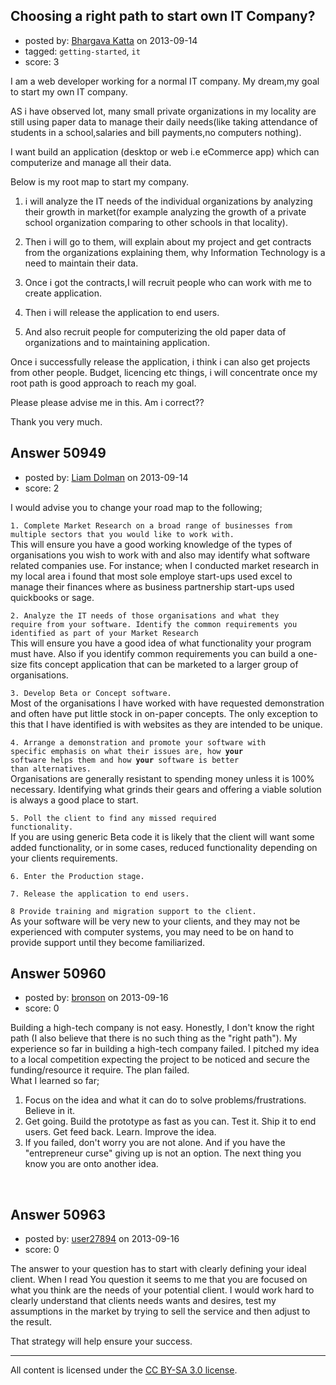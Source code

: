 ## Choosing a right path to start own IT Company?

- posted by: [Bhargava Katta](https://stackexchange.com/users/-1/27868-bhargava-katta) on 2013-09-14
- tagged: `getting-started`, `it`
- score: 3

I am a web developer working for a normal IT company. 
My dream,my goal to start my own IT company.

AS i have observed lot, many small private organizations in my locality are still using paper data to manage their daily needs(like taking attendance of students in a school,salaries and bill payments,no computers nothing).

I want build an application (desktop or web i.e eCommerce app) which can computerize and manage all their data.

Below is my root map to start my company.

 1. i will analyze the IT needs of the individual organizations by analyzing their growth in market(for example analyzing the growth of a private school organization comparing to other schools in that locality).

 2. Then i will go to them, will explain about my project and get contracts from the organizations explaining them, why Information Technology is a need to maintain their data.

 3. Once i got the contracts,I will recruit people who can work with me to create application.

 4. Then i will release the application to end users.

 5. And also recruit people for computerizing the old paper data of organizations and to maintaining application.

Once i successfully release the application, i think i can also get projects from other people. 
Budget, licencing etc things, i will concentrate once my root path is good approach to reach my goal.

Please please advise me in this. Am i correct??

Thank you very much.


## Answer 50949

- posted by: [Liam Dolman](https://stackexchange.com/users/-1/27824-liam-dolman) on 2013-09-14
- score: 2

I would advise you to change your road map to the following;

<code>1. Complete Market Research on a broad range of businesses from multiple sectors that you would like to work with.</code>
<br>
This will ensure you have a good working knowledge of the types of organisations you wish to work with and also may identify what software related companies use. For instance; when I conducted market research in my local area i found that most sole employe start-ups used excel to manage their finances where as business partnership start-ups used quickbooks or sage.

<code>2. Analyze the IT needs of those organisations and what they require from your software. Identify the common requirements you identified as part of your Market Research</code>
<br>
This will ensure you have a good idea of what functionality your program must have. Also if you identify common requirements you can build a one-size fits concept application that can be marketed to a larger group of organisations.  

<code>3. Develop Beta or Concept software.</code> 
<br>
Most of the organisations I have worked with have requested demonstration and often have put little stock in on-paper concepts. The only exception to this that I have identified is with websites as they are intended to be unique. 
    
<code>4. Arrange a demonstration and promote your software with specific emphasis on what their issues are, how **your** software helps them and how **your** software is better than alternatives.</code>
<br>
Organisations are generally resistant to spending money unless it is 100% necessary. Identifying what grinds their gears and offering a viable solution is always a good place to start.

<code>5. Poll the client to find any missed required functionality.</code> 
<br>
If you are using generic Beta code it is likely that the client will want some added functionality, or in some cases, reduced functionality depending on your clients requirements.

<code>6. Enter the Production stage.</code>

<code>7. Release the application to end users.</code>

<code>8 Provide training and migration support to the client.</code>
<br>
As your software will be very new to your clients, and they may not be experienced with computer systems, you may need to be on hand to provide support until they become familiarized. 


## Answer 50960

- posted by: [bronson](https://stackexchange.com/users/-1/11559-bronson) on 2013-09-16
- score: 0

Building a high-tech company is not easy. Honestly, I don't know the right path (I also believe that there is no such thing as the "right path"). My experience so far in building a high-tech company failed. I pitched my idea to a local competition expecting the project to be noticed and secure the funding/resource it require. The plan failed. <br/>
What I learned so far;<br />
1. Focus on the idea and what it can do to solve problems/frustrations. Believe in it. <br/>
2. Get going. Build the prototype as fast as you can. Test it. Ship it to end users. Get feed back. Learn. Improve the idea.<br />
3. If you failed, don't worry you are not alone. And if you have the "entrepreneur curse" giving up is not an option. The next thing you know you are onto another idea.<br/>
<br/> 


## Answer 50963

- posted by: [user27894](https://stackexchange.com/users/-1/27894-user27894) on 2013-09-16
- score: 0

The answer to your question has to start with clearly defining your ideal client. When I read You question it seems to me that you are focused on what you think are the needs of your potential client. I would work hard to clearly understand that clients needs wants and desires, test my assumptions in the market by trying to sell the service and then adjust to the result. 

That strategy will help ensure your success.



---

All content is licensed under the [CC BY-SA 3.0 license](https://creativecommons.org/licenses/by-sa/3.0/).
